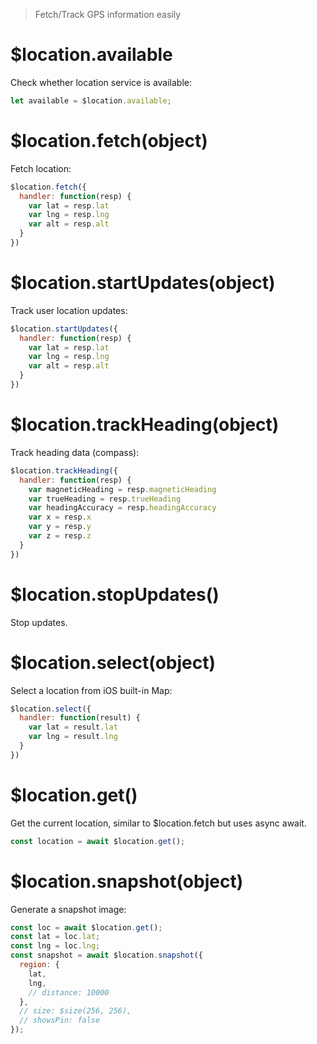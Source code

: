 > Fetch/Track GPS information easily

# $location.available

Check whether location service is available:

```js
let available = $location.available;
```

# $location.fetch(object)

Fetch location:

```js
$location.fetch({
  handler: function(resp) {
    var lat = resp.lat
    var lng = resp.lng
    var alt = resp.alt
  }
})
```

# $location.startUpdates(object)

Track user location updates:

```js
$location.startUpdates({
  handler: function(resp) {
    var lat = resp.lat
    var lng = resp.lng
    var alt = resp.alt
  }
})
```

# $location.trackHeading(object)

Track heading data (compass):

```js
$location.trackHeading({
  handler: function(resp) {
    var magneticHeading = resp.magneticHeading
    var trueHeading = resp.trueHeading
    var headingAccuracy = resp.headingAccuracy
    var x = resp.x
    var y = resp.y
    var z = resp.z
  }
})
```

# $location.stopUpdates()

Stop updates.

# $location.select(object)

Select a location from iOS built-in Map:

```js
$location.select({
  handler: function(result) {
    var lat = result.lat
    var lng = result.lng
  }
})
```

# $location.get()

Get the current location, similar to $location.fetch but uses async await.

```js
const location = await $location.get();
```

# $location.snapshot(object)

Generate a snapshot image:

```js
const loc = await $location.get();
const lat = loc.lat;
const lng = loc.lng;
const snapshot = await $location.snapshot({
  region: {
    lat,
    lng,
    // distance: 10000
  },
  // size: $size(256, 256),
  // showsPin: false
});
```